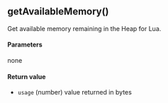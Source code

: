 <!-- This file was generated by the script. Do not edit it, any changes will be lost! -->

## getAvailableMemory()

Get available memory remaining in the Heap for Lua.

#### Parameters

none

#### Return value

* `usage` (number) value returned in bytes

